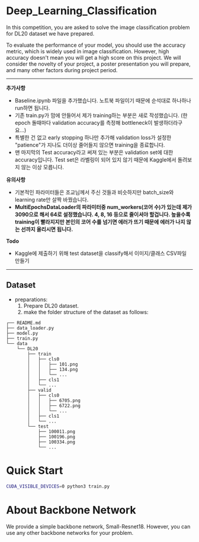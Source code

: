 # Deep_Learning_Classification
In this competition, you are asked to solve the image classification problem for DL20 dataset we have prepared.

To evaluate the performance of your model, you should use the accuracy metric, which is widely used in image classification. However, high accuracy doesn't mean you will get a high score on this project. We will consider the novelty of your project, a poster presentation you will prepare, and many other factors during project period.

***

**추가사항** 
- Baseline.ipynb 파일을 추가했습니다. 노트북 파일이기 때문에 순석대로 하나하나 run하면 됩니다.
- 기존 train.py가 맘에 안들어서 제가 training하는 부분은 새로 작성했습니다. (한 epoch 돌때마다 validation accuracy를 측정해 bottleneck이 발생하더라구요...)
- 특별한 건 없고 early stopping 하나만 추가해 validation loss가 설정한 "patience"가 지나도 더이상 줄어들지 않으면 training을 종료합니다.
- 맨 마지막의 Test accuracy라고 써져 있는 부분은 validation set에 대한 accuracy입니다. Test set은 라벨링이 되어 있지 않기 때문에 Kaggle에서 돌려보지 않는 이상 모릅니다.

**유의사항**
- 기본적인 파라미터들은 조교님께서 주신 것들과 비슷하지만 batch_size와 learning rate만 살짝 바꿨습니다.
- **MultiEpochsDataLoader의 파라미터중 num_workers(코어 수)가 있는데 제가 3090으로 해서 64로 설정했습니다. 4, 8, 16 등으로 줄이셔야 할겁니다. 높을수록 training이 빨라지지만 본인의 코어 수를 넘기면 에러가 뜨기 때문에 에러가 나지 않는 선까지 올리시면 됩니다.**

**Todo**
- Kaggle에 제출하기 위해 test dataset을 classify해서 이미지/클래스 CSV파일 만들기 

***

## Dataset

* preparations:
  1. Prepare DL20 dataset.
  2. make the folder structure of the dataset as follows:
```
┌── README.md
├── data_loader.py
├── model.py
├── train.py
└── data
    └── DL20
        ├── train
        │   ├── cls0
        │   │   ├── 101.png
        │   │   ├── 134.png
        │   │   └── ...
        │   ├── cls1
        │   └── ...
        ├── valid
        │   ├── cls0
        │   │   ├── 6705.png
        │   │   ├── 6722.png
        │   │   └── ...
        │   ├── cls1
        │   └── ...
        └── test
            ├── 100011.png
            ├── 100196.png
            ├── 100334.png
            └── ...
```

# Quick Start

```bash
CUDA_VISIBLE_DEVICES=0 python3 train.py
```

# About Backbone Network

We provide a simple backbone network, Small-Resnet18. However, you can use any other backbone networks for your problem.
